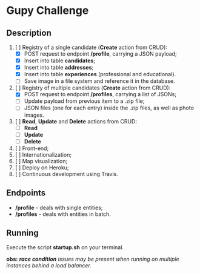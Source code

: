 # Gupy Challenge

## Description

1. [ ] Registry of a single candidate (**Create** action from CRUD):
    - [X] POST request to endpoint **/profile**, carrying a JSON payload;
    - [X] Insert into table **candidates**;
    - [X] Insert into table **addresses**;
    - [X] Insert into table **experiences** (professional and educational).
    - [ ] Save image in a file system and reference it in the database.
2. [ ] Registry of multiple candidates (**Create** action from CRUD):
    - [X] POST request to endpoint **/profiles**, carrying a list of JSONs;
    - [ ] Update payload from previous item to a .zip file;
    - [ ] JSON files (one for each entry) inside the .zip files, as well as photo images.
3. [ ] **Read**, **Update** and **Delete** actions from CRUD:
    - [ ] **Read**
    - [ ] **Update**
    - [ ] **Delete**
4. [ ] Front-end;
5. [ ] Internationalization;
6. [ ] Map visualization;
7. [ ] Deploy on Heroku;
8. [ ] Continuous development using Travis.

## Endpoints

- **/profile** - deals with single entities;
- **/profiles** - deals with entities in batch.

## Running

Execute the script **startup.sh** on your terminal.

**obs:** ***race condition** issues may be present when running on multiple instances behind a load balancer.*
